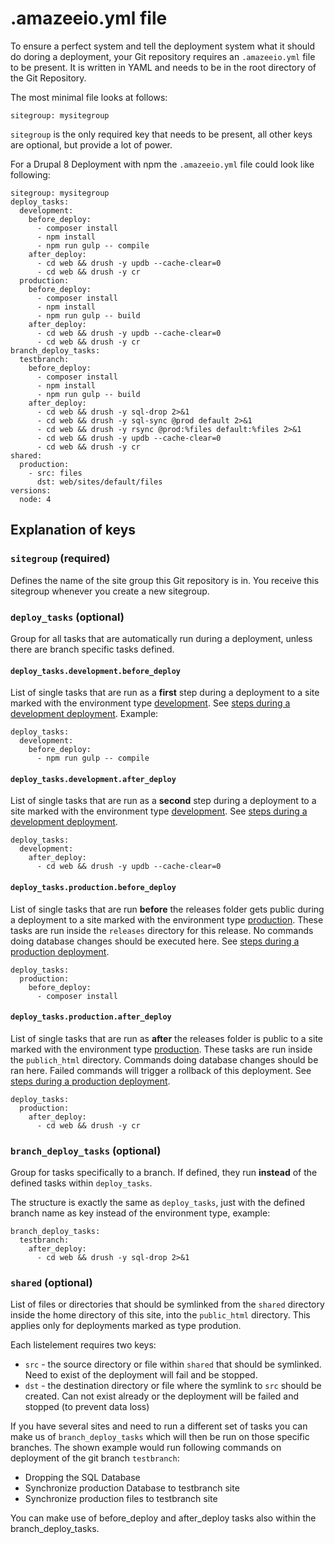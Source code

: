 # .amazeeio.yml file

To ensure a perfect system and tell the deployment system what it should do doring a deployment, your Git repository requires an `.amazeeio.yml` file to be present. It is written in YAML and needs to be in the root directory of the Git Repository.

The most minimal file looks at follows:

```
sitegroup: mysitegroup
```

`sitegroup` is the only required key that needs to be present, all other keys are optional, but provide a lot of power.

For a Drupal 8 Deployment with npm the `.amazeeio.yml` file could look like following:

```
sitegroup: mysitegroup
deploy_tasks:
  development:
    before_deploy:
      - composer install
      - npm install
      - npm run gulp -- compile
    after_deploy:
      - cd web && drush -y updb --cache-clear=0
      - cd web && drush -y cr
  production:
    before_deploy:
      - composer install
      - npm install
      - npm run gulp -- build
    after_deploy:
      - cd web && drush -y updb --cache-clear=0
      - cd web && drush -y cr
branch_deploy_tasks:
  testbranch:
    before_deploy:
      - composer install
      - npm install
      - npm run gulp -- build
    after_deploy:
      - cd web && drush -y sql-drop 2>&1
      - cd web && drush -y sql-sync @prod default 2>&1
      - cd web && drush -y rsync @prod:%files default:%files 2>&1
      - cd web && drush -y updb --cache-clear=0
      - cd web && drush -y cr
shared:
  production:
    - src: files
      dst: web/sites/default/files
versions:
  node: 4
```

## Explanation of keys

### `sitegroup` (required)
Defines the name of the site group this Git repository is in. You receive this sitegroup whenever you create a new sitegroup. 

### `deploy_tasks` (optional)
Group for all tasks that are automatically run during a deployment, unless there are branch specific tasks defined.

#### `deploy_tasks.development.before_deploy`
List of single tasks that are run as a **first** step during a deployment to a site marked with the environment type [development](../environment_type.md). See [steps during a development deployment](../automated_deployments.md). Example:

```
deploy_tasks:
  development:
    before_deploy:
      - npm run gulp -- compile
```

#### `deploy_tasks.development.after_deploy`
List of single tasks that are run as a **second** step during a deployment to a site marked with the environment type [development](../environment_type.md). See [steps during a development deployment](../automated_deployments.md).

```
deploy_tasks:
  development:
    after_deploy:
      - cd web && drush -y updb --cache-clear=0
```

#### `deploy_tasks.production.before_deploy`
List of single tasks that are run **before** the releases folder gets public during a deployment to a site marked with the environment type [production](../environment_type.md). These tasks are run inside the `releases` directory for this release. No commands doing database changes should be executed here. See [steps during a production deployment](../automated_deployments.md).

```
deploy_tasks:
  production:
    before_deploy:
      - composer install
```

#### `deploy_tasks.production.after_deploy`
List of single tasks that are run as **after** the releases folder is public to a site marked with the environment type [production](../environment_type.md). These tasks are run inside the `publich_html` directory. Commands doing database changes should be ran here. Failed commands will trigger a rollback of this deployment. See [steps during a production deployment](../automated_deployments.md).

```
deploy_tasks:
  production:
    after_deploy:
      - cd web && drush -y cr
```

### `branch_deploy_tasks` (optional)

Group for tasks specifically to a branch. If defined, they run **instead** of the defined tasks within `deploy_tasks`.

The structure is exactly the same as `deploy_tasks`, just with the defined branch name as key instead of the environment type, example:

```
branch_deploy_tasks:
  testbranch:
    after_deploy:
      - cd web && drush -y sql-drop 2>&1
```

### `shared` (optional)
List of files or directories that should be symlinked from the `shared` directory inside the home directory of this site, into the `public_html` directory. This applies only for deployments marked as type prodution.

Each listelement requires two keys:

- `src` - the source directory or file within `shared` that should be symlinked. Need to exist of the deployment will fail and be stopped.
- `dst` - the destination directory or file where the symlink to `src` should be created. Can not exist already or the deployment will be failed and stopped (to prevent data loss)




If you have several sites and need to run a different set of tasks you can make us of `branch_deploy_tasks` which will then be run on those specific branches. The shown example would run following commands on deployment of the git branch `testbranch`:

  - Dropping the SQL Database
  - Synchronize production Database to testbranch site
  - Synchronize production files to testbranch site

You can make use of before_deploy and after_deploy tasks also within the branch_deploy_tasks.
